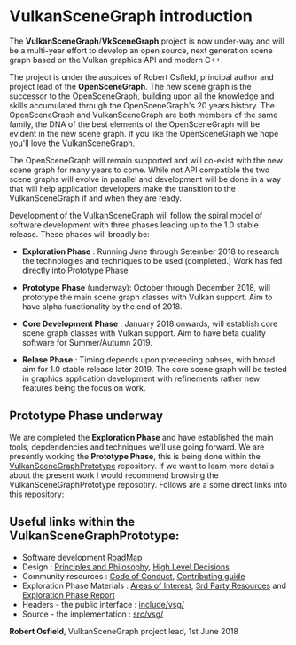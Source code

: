 
# VulkanSceneGraph introduction

The __VulkanSceneGraph__/__VkSceneGraph__ project is now under-way and will be a multi-year effort to develop an open source, next generation scene graph based on the Vulkan graphics API and modern C++.

The project is under the auspices of Robert Osfield, principal author and project lead of the  __OpenSceneGraph__.  The new scene graph is the successor to the OpenSceneGraph, building upon all the knowledge and skills accumulated through the OpenSceneGraph's 20 years history.  The OpenSceneGraph and VulkanSceneGraph are both members of the same family, the DNA of the best elements of the OpenSceneGraph will be evident in the new scene graph. If you like the OpenSceneGraph we hope you'll love the VulkanSceneGraph.

The OpenSceneGraph will remain supported and will co-exist with the new scene graph for many years to come. While not API compatible the two scene graphs will evolve in parallel and development will be done in a way that will help application developers make the transition to the VulkanSceneGraph if and when they are ready.

Development of the VulkanSceneGraph will follow the spiral model of software development with three phases leading up to the 1.0 stable release. These phases will broadly be:

* __Exploration Phase__ :
Running June through Setember 2018 to research the technologies and techniques to be used (completed.) Work has fed directly into Prototype Phase

* __Prototype Phase__ (underway):
October through December 2018, will prototype the main scene graph classes with Vulkan support. Aim to have alpha functionality by the end of 2018.

* __Core Development Phase__ :
January 2018 onwards, will establish core scene graph classes with Vulkan support.  Aim to have beta quality software for Summer/Autumn 2019.

* __Relase Phase__ :
Timing depends upon preceeding pahses, with broad aim for 1.0 stable release later 2019. The core scene graph will be tested in graphics application development with refinements rather new features being the focus on work.

## Prototype Phase underway

We are completed the __Exploration Phase__ and have established the main tools, depdendencies and techniques we'll use going forward. We are presently working the __Prototype Phase__, this is being done within the [VulkanSceneGraphPrototype](https://github.com/robertosfield/VulkanSceneGraphPrototype) repository. If we want to learn more details about the present work I would recommend browsing the VulkanSceneGraphPrototype reposotiry. Follows are a some direct links into this repository:

## Useful links within the VulkanSceneGraphPrototype:
* Software development [RoadMap](https://github.com/robertosfield/VulkanSceneGraphPrototype/ROADMAP.md)
* Design : [Principles and Philosophy](https://github.com/robertosfield/VulkanSceneGraphPrototype/docs/Design/DesignPrinciplesAndPhilosophy.md),  [High Level Decisions](https://github.com/robertosfield/VulkanSceneGraphPrototypedocs/docs/Design/HighLevelDesignDecisions.md)
* Community resources :  [Code of Conduct](https://github.com/robertosfield/VulkanSceneGraphPrototype/docs/CODE_OF_CONDUCT.md), [Contributing guide](https://github.com/robertosfield/VulkanSceneGraphPrototype/docs/CONTRIBUTING.md)
* Exploration Phase Materials : [Areas of Interest](https://github.com/robertosfield/VulkanSceneGraphPrototype/docs/ExplorationPhase/AreasOfInterest.md), [3rd Party Resources](https://github.com/robertosfield/VulkanSceneGraphPrototypedocs/docs/ExplorationPhase/3rdPartyResources.md) and [Exploration Phase Report](https://github.com/robertosfield/VulkanSceneGraphPrototype/docs/ExplorationPhase/VulkanSceneGraphExplorationPhaseReport.md)
* Headers - the public interface : [include/vsg/](https://github.com/robertosfield/VulkanSceneGraphPrototype/include/vsg)
* Source - the implementation : [src/vsg/](https://github.com/robertosfield/VulkanSceneGraphPrototype/src/vsg)



__Robert Osfield__, VulkanSceneGraph project lead, 1st June 2018
